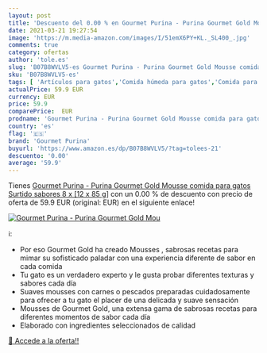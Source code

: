 ```yaml
---
layout: post
title: 'Descuento del 0.00 % en Gourmet Purina - Purina Gourmet Gold Mou'
date: 2021-03-21 19:27:54
image: 'https://m.media-amazon.com/images/I/51emX6PY+KL._SL400_.jpg'
comments: true
category: ofertas
author: 'tole.es'
slug: 'B07B8WVLV5-es Gourmet Purina - Purina Gourmet Gold Mousse comida para...'
sku: 'B07B8WVLV5-es'
tags: [ 'Artículos para gatos','Comida húmeda para gatos','Comida para gatos','Productos para mascotas','gourmet purina','purina', ]
actualPrice: 59.9 EUR
currency: EUR
price: 59.9
comparePrice:  EUR
prodname: 'Gourmet Purina - Purina Gourmet Gold Mousse comida para gatos Surtido sabores 8 x [12 x 85 g]'
country: 'es'
flag: '🇪🇸'
brand: 'Gourmet Purina'
buyurl: 'https://www.amazon.es/dp/B07B8WVLV5/?tag=tolees-21'
descuento: '0.00'
average: '59.9'
---
```


Tienes [Gourmet Purina - Purina Gourmet Gold Mousse comida para gatos Surtido sabores 8 x [12 x 85 g]](https://www.amazon.es/dp/B07B8WVLV5/?tag=tolees-21) con un 0.00 % de descuento con precio de oferta de 59.9 EUR (original:  EUR) en el siguiente enlace!

[![Gourmet Purina - Purina Gourmet Gold Mou](https://m.media-amazon.com/images/I/51emX6PY+KL._SL400_.jpg)](https://www.amazon.es/dp/B07B8WVLV5/?tag=tolees-21)

ℹ️:

- Por eso Gourmet Gold ha creado Mousses , sabrosas recetas para mimar su sofisticado paladar con una experiencia diferente de sabor en cada comida
- Tu gato es un verdadero experto y le gusta probar diferentes texturas y sabores cada día
- Suaves mousses con carnes o pescados preparadas cuidadosamente para ofrecer a tu gato el placer de una delicada y suave sensación
- Mousses de Gourmet Gold, una extensa gama de sabrosas recetas para diferentes momentos de sabor cada día
- Elaborado con ingredientes seleccionados de calidad

[🛒 Accede a la oferta!!](https://www.amazon.es/dp/B07B8WVLV5/?tag=tolees-21)
